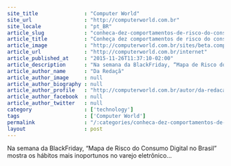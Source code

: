 ```yaml
---
site_title               : "Computer World"
site_url                 : "http://computerworld.com.br"
site_locale              : "pt_BR"
article_slug             : "conheca-dez-comportamentos-de-risco-do-consumidor-digital-no-brasil"
article_title            : "Conheça dez comportamentos de risco do consumidor digital no Brasil"
article_image            : "http://computerworld.com.br/sites/beta.computerworld.com.br/files/news_articles/mercado_ecommerce_0.jpg"
article_url              : "http://computerworld.com.br/internet"
article_published_at     : "2015-11-26T11:37:10-02:00"
article_description      : "Na semana da BlackFriday, “Mapa de Risco do Consumo Digital no Brasil” mostra os hábitos mais inoportunos no varejo eletrônico..."
article_author_name      : "Da Redaçã"
article_author_image     : null
article_author_biography : null
article_author_profile   : "http://computerworld.com.br/autor/da-redacao"
article_author_facebook  : null
article_author_twitter   : null
category                 : ['technology']
tags                     : ['Computer World']
permalink                : "/:categories/conheca-dez-comportamentos-de-risco-do-consumidor-digital-no-brasil/"
layout                   : post
---
```


Na semana da BlackFriday, “Mapa de Risco do Consumo Digital no Brasil” mostra os hábitos mais inoportunos no varejo eletrônico...

